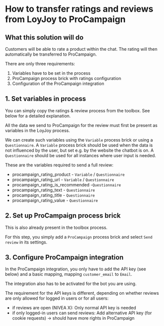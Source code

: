 # How to transfer ratings and reviews from LoyJoy to ProCampaign

## What this solution will do

Customers will be able to rate a product within the chat. The rating will then automatically be transferred to ProCampaign.

There are only three requirements:

1. Variables have to be set in the process
2. ProCampaign process brick with ratings configuration
3. Configuration of the ProCampaign integration

## 1. Set variables in process

You can simply copy the ratings & review process from the toolbox. See below for a detailed explanation.

All the data we send to ProCampaign for the review must first be present as variables in the LoyJoy process.

We can create such variables using the `Variable` process brick or using a `Questionnaire`. A `Variable` process
brick should be used when the data is not influenced by the user, but set e.g. by the website the chatbot is on.
A `Questionnaire` should be used for all instances where user input is needed.

These are the variables required to send a full review:
  - procampaign_rating_product - `Variable` / `Questionnaire`
  - procampaign_rating_url - `Variable` / `Questionnaire`
  - procampaign_rating_is_recommended -`Questionnaire` 
  - procampaign_rating_text - `Questionnaire`
  - procampaign_rating_title - `Questionnaire`
  - procampaign_rating_value - `Questionnaire`

## 2. Set up ProCampaign process brick

This is also already present in the toolbox process.

For this step, you simply add a `ProCampaign` process brick and select `Send review` in its settings.

## 3. Configure ProCampaign integration

In the ProCampaign integration, you only have to add the API key (see below) and a basic mapping, mapping `customer_email` to `Email`.

The integration also has to be activated for the bot you are using.

The requirement for the API keys is different, depending on whether reviews are only allowed for logged in users or for all users:

  - if reviews are open (NIVEA X): Only normal API key is needed
  - if only logged-in users can send reviews: Add alternative API key (for cookie requests) -> should have more rights in ProCampaign
  
  
